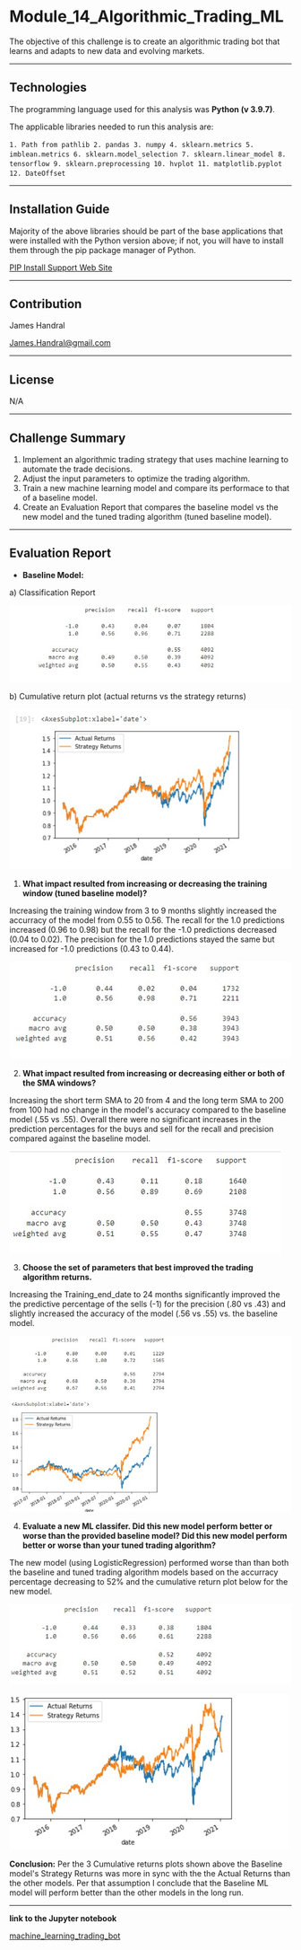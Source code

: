 # Module_14_Algorithmic_Trading_ML
The objective of this challenge is to create an algorithmic trading bot that learns and adapts to new data and evolving markets.

---
## Technologies
The programming language used for this analysis was **Python (v 3.9.7)**.

The applicable libraries needed to run this analysis are:

` 1. Path from pathlib 2. pandas 3. numpy 4. sklearn.metrics 5. imblean.metrics 6. sklearn.model_selection 7. sklearn.linear_model 8. tensorflow 9. sklearn.preprocessing 10. hvplot 11. matplotlib.pyplot 12. DateOffset  `

---
## Installation Guide 
Majority of the above libraries should be part of the base applications that were installed with the Python version above; if not, you will have to install them through the pip package manager of Python.

[PIP Install Support Web Site](https://packaging.python.org/en/latest/tutorials/installing-packages/#ensure-you-can-run-python-from-the-command-line)

---
## Contribution

James Handral

James.Handral@gmail.com

---
## License

N/A

---
## Challenge Summary
1. Implement an algorithmic trading strategy that uses machine learning to automate the trade decisions.
2. Adjust the input parameters to optimize the trading algorithm.
3. Train a new machine learning model and compare its performace to that of a baseline model.
4. Create an Evaluation Report that compares the baseline model vs the new model and the tuned trading algorithm (tuned baseline model).

---
## Evaluation Report

* **Baseline Model:**

a) Classification Report


![<Original_SVC_model_prediction>](./Images/Original_SVC_model_prediction.jpg)

b) Cumulative return plot (actual returns vs the strategy returns)

![<Baseline_Cumulative_Return_plot>](./Images/Baseline_Cumulative_Return_plot.jpg)


1. **What impact resulted from increasing or decreasing the training window (tuned baseline model)?**

Increasing the training window from 3 to 9 months slightly increased the accurracy of the model from 0.55 to 0.56. The recall for the 1.0 predictions increased (0.96 to 0.98) but the recall for the -1.0 predictions decreased (0.04 to 0.02). The precision for the 1.0 predictions stayed the same but increased for -1.0 predictions (0.43 to 0.44).

![<Updated_training_dataset_size_SVC_model_predeiction>](./Images/Updated_training_dataset_size_SVC_model_prediction.jpg)


2. **What impact resulted from increasing or decreasing either or both of the SMA windows?**


Increasing the short term SMA to 20 from 4 and the long term SMA to 200 from 100 had no change in the model's accuracy compared to the baseline model (.55 vs .55). Overall there were no significant increases in the prediction percentages for the buys and sell for the recall and precision compared against the baseline model.

![<SMA_adjustment>](./Images/SMA_adjustment.jpg)

3. **Choose the set of parameters that best improved the trading algorithm returns.**

Increasing the Training_end_date to 24 months significantly improved the the predictive percentage of the sells (-1) for the precision (.80 vs .43) and slightly increased the accuracy of the model (.56 vs .55) vs. the baseline model.

![<improved_ML_algo>](./Images/improved_ML_algo.jpg)




4. **Evaluate a new ML classifer. Did this new model perform better or worse than the provided baseline model? Did this new model perform better or worse than your tuned trading algorithm?**

The new model (using LogisticRegression) performed worse than than both the baseline and tuned trading algorithm models based on the accurracy percentage decreasing to 52% and the cumulative return plot below for the new model.

![<new_ml_classifer>](./Images/new_ml_classifier.jpg)

![<new_classifier_ml_cumul_plot>](./Images/new_classifier_model_Cumulative_Return_plot.jpg)




**Conclusion:**   Per the 3 Cumulative returns plots shown above the Baseline model's Strategy Returns was more in sync with the the Actual Returns than the other models. Per that assumption I conclude that the Baseline ML model will perform better than the other models in the long run. 




---

 **link to the Jupyter notebook**

 

 [machine_learning_trading_bot](./Starter_Code%20(14)/Starter_Code/machine_learning_trading_bot.ipynb)



